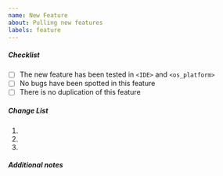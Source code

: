 ```yaml
---
name: New Feature
about: Pulling new features
labels: feature
---
```


##### Checklist
<!-- specified your IDE and OS platform -->
* [ ] The new feature has been tested in `<IDE>` and `<os_platform>`
* [ ] No bugs have been spotted in this feature
* [ ] There is no duplication of this feature

##### Change List
<!-- list all added features -->
1. 
2.
3.

##### Additional notes
<!-- 
  if tou have some additional notes please describe it
  if this pr is reference of issue add 
  Closes #<issue_numer> or Reference #<issue_number>
  when `iussue_numer` is for issue / pull request
  multiple references are welcome.
-->
